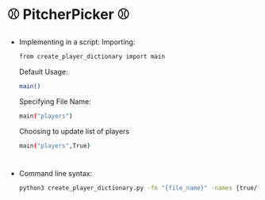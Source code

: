 # **⚾ PitcherPicker ⚾**

- Implementing in a script:
    Importing:
    ```sh
    from create_player_dictionary import main
    ```
    Default Usage:
    ```sh
    main()
    ```
    Specifying File Name:
    ```sh
    main("players")
    ```
    Choosing to update list of players
    ```sh
    main("players",True)
    ```
#
#

- Command line syntax:
    ```sh
    python3 create_player_dictionary.py -fn "{file_name}" -names {true/false}
    ```
